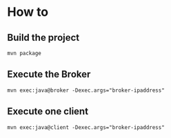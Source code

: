 # How to

## Build the project

```
mvn package
```

## Execute the Broker

```
mvn exec:java@broker -Dexec.args="broker-ipaddress"
```

## Execute one client

```
mvn exec:java@client -Dexec.args="broker-ipaddress"
```
